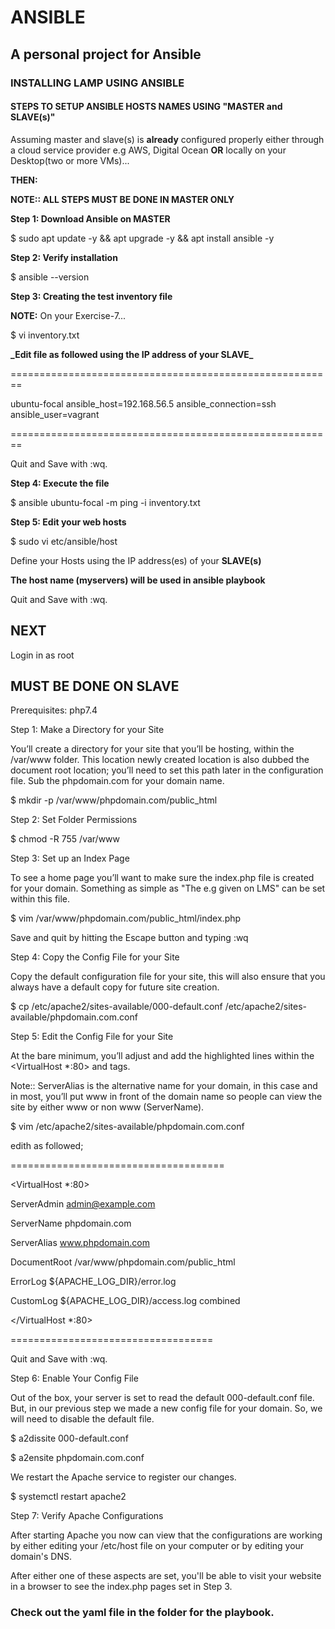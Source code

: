 # ANSIBLE
## A personal project for Ansible
### INSTALLING LAMP USING ANSIBLE


#### STEPS TO SETUP ANSIBLE HOSTS NAMES USING "MASTER and SLAVE(s)"

Assuming master and slave(s) is **already** configured properly either through a cloud service provider e.g AWS, Digital Ocean **OR** locally on your Desktop(two or more VMs)...

**THEN:**

**NOTE:: ALL STEPS MUST BE DONE IN MASTER ONLY**

**Step 1: Download Ansible on MASTER**

$ sudo apt update -y && apt upgrade -y && apt install ansible -y

**Step 2: Verify installation**

$ ansible --version

**Step 3: Creating the test inventory file**

**NOTE:** On your Exercise-7...

$ vi inventory.txt

**\_Edit file as followed using the IP address of your **SLAVE**\_**

========================================================

ubuntu-focal ansible_host=192.168.56.5 ansible_connection=ssh ansible_user=vagrant

========================================================

Quit and Save with :wq.

**Step 4: Execute the file**

$ ansible ubuntu-focal -m ping -i inventory.txt


**Step 5: Edit your web hosts**

$ sudo vi etc/ansible/host

Define your Hosts using the IP address(es) of your **SLAVE(s)**

**The host name **(myservers)** will be used in ansible playbook**


Quit and Save with :wq.

## **NEXT**

Login in as root

## MUST BE DONE ON SLAVE

Prerequisites: php7.4

Step 1: Make a Directory for your Site

You’ll create a directory for your site that you’ll be hosting, within the /var/www folder. This location newly created location is also dubbed the document root location; you’ll need to set this path later in the configuration file. Sub the phpdomain.com for your domain name.

$ mkdir -p /var/www/phpdomain.com/public_html

Step 2: Set Folder Permissions

$ chmod -R 755 /var/www

Step 3: Set up an Index Page

To see a home page you’ll want to make sure the index.php file is created for your domain. Something as simple as "The e.g given on LMS" can be set within this file.

$ vim /var/www/phpdomain.com/public_html/index.php

Save and quit by hitting the Escape button and typing :wq

Step 4: Copy the Config File for your Site

Copy the default configuration file for your site, this will also ensure that you always have a default copy for future site creation.

$ cp /etc/apache2/sites-available/000-default.conf /etc/apache2/sites-available/phpdomain.com.conf

Step 5: Edit the Config File for your Site

At the bare minimum, you’ll adjust and add the highlighted lines within the <VirtualHost *:80> and tags.

Note:: ServerAlias is the alternative name for your domain, in this case and in most, you’ll put www in front of the domain name so people can view the site by either www or non www (ServerName).

$ vim /etc/apache2/sites-available/phpdomain.com.conf

edith as followed;

=====================================

<VirtualHost *:80>

ServerAdmin admin@example.com

ServerName phpdomain.com

ServerAlias www.phpdomain.com

DocumentRoot /var/www/phpdomain.com/public_html

ErrorLog ${APACHE_LOG_DIR}/error.log

CustomLog ${APACHE_LOG_DIR}/access.log combined

</VirtualHost *:80>

===================================

Quit and Save with :wq.

Step 6: Enable Your Config File

Out of the box, your server is set to read the default 000-default.conf file. But, in our previous step we made a new config file for your domain. So, we will need to disable the default file.

$ a2dissite 000-default.conf

$ a2ensite phpdomain.com.conf

We restart the Apache service to register our changes.

$ systemctl restart apache2

Step 7: Verify Apache Configurations

After starting Apache you now can view that the configurations are working by either editing your /etc/host file on your computer or by editing your domain's DNS.

After either one of these aspects are set, you'll be able to visit your website in a browser to see the index.php pages set in Step 3.

### **Check out the yaml file in the folder for the playbook.**



